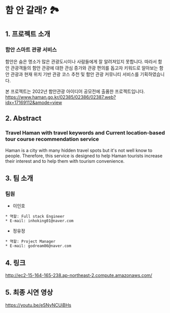 # 함 안 갈래? 🏞
  
  
## 1. 프로젝트 소개 
### 함안 스마트 관광 서비스

함안은 숨은 명소가 많은 관광도시이나 사람들에게 잘 알려져있지 못합니다. 따라서 함안 관광객들의 함안 관광에 대한 관심 증가와 관광 편의를 돕고자 키워드로 알아보는 함안 관광과 현재 위치 기반 관광 코스 추천 및 함안 관광 커뮤니티 서비스를 기획하였습니다.

본 프로젝트는 2022년 함안관광 아이디어 공모전에 출품한 프로젝트입니다. https://www.haman.go.kr/02385/02386/02387.web?idx=17169112&amode=view
  


## 2. Abstract
### Travel Haman with travel keywords and Current location-based tour course recommendation service

Haman is a city with many hidden travel spots but it's not well know to people. Therefore, this service is designed to help Haman tourists increase their interest and to help them with tourism convenience.
   
  
## 3. 팀 소개

### 팀원


- 이인호

 
 ```
 * 역할: Full stack Engineer
 * E-mail: inhoking01@naver.com
 ```
 
- 정유정

 
 ```
 * 역할: Project Manager
 * E-mail: godream86@naver.com
 ```
 
 
## 4. 링크
  http://ec2-15-164-165-238.ap-northeast-2.compute.amazonaws.com/
  

## 5. 최종 시연 영상

  https://youtu.be/eSNyNCUiBHs
  
 
  


